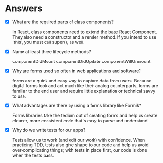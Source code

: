 # Answers

- [x] What are the required parts of class components?

    In React, class components need to extend the base React Component. They also need a constructor and a render method. If you intend to use 'this', you must call super(), as well.  


- [x] Name at least three lifecycle methods?

    componentDidMount
    componentDidUpdate
    componentWillUnmount

- [x] Why are forms used so often in web applications and software?

    forms are a quick and easy way to capture data from users. Because digital forms look and act much like their analog counterparts, forms are familiar to the end user and require little explanation or technical savvy to use. 


- [x] What advantages are there by using a forms library like Formik?

    Forms libraries take the tedium out of creating forms and help us create cleaner, more consistent code that's easy to parse and understand. 

- [x] Why do we write tests for our apps?

    Tests allow us to work (and edit our work) with confidence. When practicing TDD, tests also give shape to our code and help us avoid over-complicating things; with tests in place first, our code is done when the tests pass. 